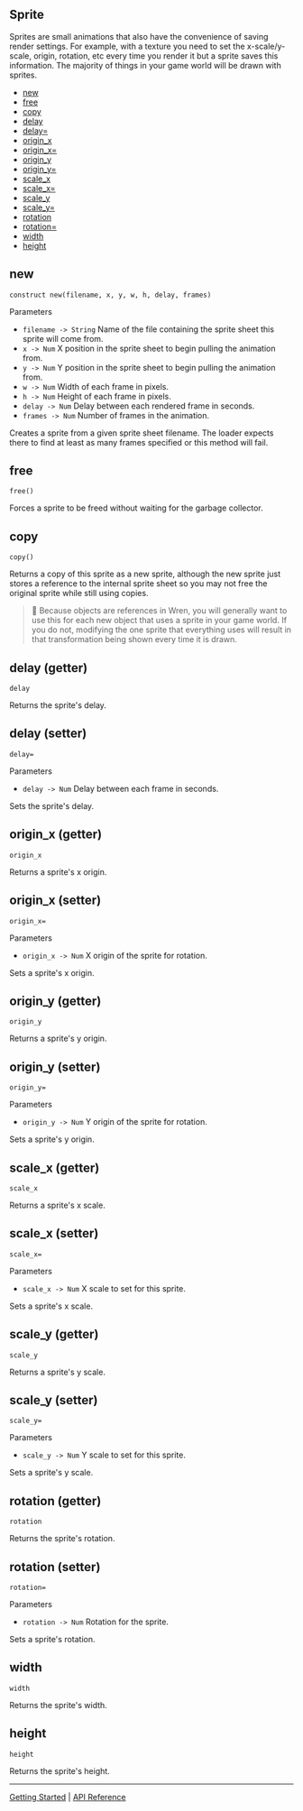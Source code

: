 ## Sprite
Sprites are small animations that also have the convenience of saving render settings. For
example, with a texture you need to set the x-scale/y-scale, origin, rotation, etc every
time you render it but a sprite saves this information. The majority of things in your game
world will be drawn with sprites.

 + [new](#new)
 + [free](#free)
 + [copy](#copy)
 + [delay](#delay-setter)
 + [delay=](#delay-setter)
 + [origin_x](#origin_x-setter)
 + [origin_x=](#origin_x-setter)
 + [origin_y](#origin_y-setter)
 + [origin_y=](#origin_y-setter)
 + [scale_x](#scale_x-setter)
 + [scale_x=](#scale_x-setter)
 + [scale_y](#scale_y-setter)
 + [scale_y=](#scale_y-setter)
 + [rotation](#rotation-setter)
 + [rotation=](#rotation-setter)
 + [width](#width)
 + [height](#height)

## new
`construct new(filename, x, y, w, h, delay, frames)`

Parameters
 + `filename -> String` Name of the file containing the sprite sheet this sprite will come from.
 + `x -> Num` X position in the sprite sheet to begin pulling the animation from.
 + `y -> Num` Y position in the sprite sheet to begin pulling the animation from.
 + `w -> Num` Width of each frame in pixels.
 + `h -> Num` Height of each frame in pixels.
 + `delay -> Num` Delay between each rendered frame in seconds.
 + `frames -> Num` Number of frames in the animation.

Creates a sprite from a given sprite sheet filename. The loader expects there to find at least
as many frames specified or this method will fail.

## free
`free()`

Forces a sprite to be freed without waiting for the garbage collector.

## copy
`copy()`

Returns a copy of this sprite as a new sprite, although the new sprite just stores a
reference to the internal sprite sheet so you may not free the original sprite while still
using copies.

> 📝 Because objects are references in Wren, you will generally want to use this for each
> new object that uses a sprite in your game world. If you do not, modifying the one sprite
> that everything uses will result in that transformation being shown every time it is
> drawn.

## delay (getter)
`delay`

Returns the sprite's delay.

## delay (setter)
`delay=`

Parameters
 + `delay -> Num` Delay between each frame in seconds.

Sets the sprite's delay.

## origin_x (getter)
`origin_x`

Returns a sprite's x origin.

## origin_x (setter)
`origin_x=`

Parameters
 + `origin_x -> Num` X origin of the sprite for rotation.

Sets a sprite's x origin.

## origin_y (getter)
`origin_y`

Returns a sprite's y origin.

## origin_y (setter)
`origin_y=`

Parameters
 + `origin_y -> Num` Y origin of the sprite for rotation.

Sets a sprite's y origin.

## scale_x (getter)
`scale_x`

Returns a sprite's x scale.

## scale_x (setter)
`scale_x=`

Parameters
 + `scale_x -> Num` X scale to set for this sprite.
 
Sets a sprite's x scale.

## scale_y (getter)
`scale_y`

Returns a sprite's y scale.

## scale_y (setter)
`scale_y=`

Parameters
 + `scale_y -> Num` Y scale to set for this sprite.
 
Sets a sprite's y scale.

## rotation (getter)
`rotation`

Returns the sprite's rotation.

## rotation (setter)
`rotation=`

Parameters
 + `rotation -> Num` Rotation for the sprite.

Sets a sprite's rotation.

## width
`width`

Returns the sprite's width.

## height
`height`

Returns the sprite's height.

-----------

[Getting Started](../GettingStarted.md) | [API Reference](../API.md)